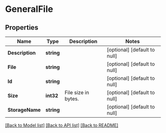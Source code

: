 # GeneralFile

## Properties
Name | Type | Description | Notes
------------ | ------------- | ------------- | -------------
**Description** | **string** |  | [optional] [default to null]
**File** | **string** |  | [optional] [default to null]
**Id** | **string** |  | [optional] [default to null]
**Size** | **int32** | File size in bytes. | [optional] [default to null]
**StorageName** | **string** |  | [optional] [default to null]

[[Back to Model list]](../README.md#documentation-for-models) [[Back to API list]](../README.md#documentation-for-api-endpoints) [[Back to README]](../README.md)


